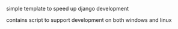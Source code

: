 simple template to speed up django development

contains script to support development on both windows and linux